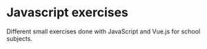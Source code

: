 # Javascript exercises
Different small exercises done with JavaScript and Vue.js for school subjects.
